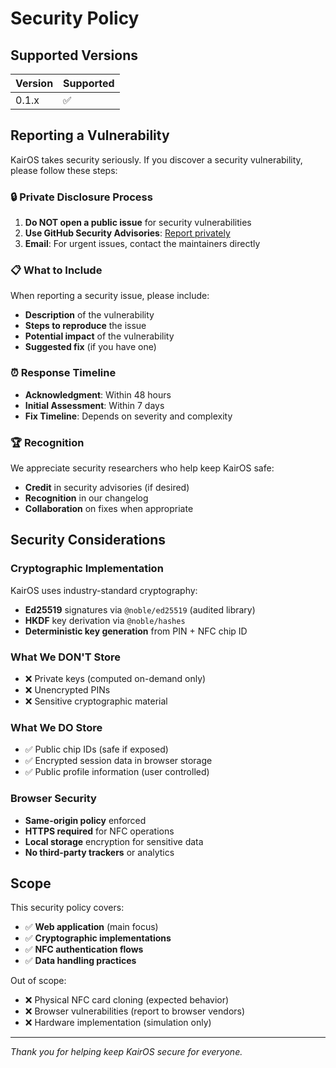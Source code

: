 # Security Policy

## Supported Versions

| Version | Supported          |
| ------- | ------------------ |
| 0.1.x   | :white_check_mark: |

## Reporting a Vulnerability

KairOS takes security seriously. If you discover a security vulnerability, please follow these steps:

### 🔒 Private Disclosure Process

1. **Do NOT open a public issue** for security vulnerabilities
2. **Use GitHub Security Advisories**: [Report privately](https://github.com/bradleycr/KairOS/security/advisories/new)
3. **Email**: For urgent issues, contact the maintainers directly

### 📋 What to Include

When reporting a security issue, please include:

- **Description** of the vulnerability
- **Steps to reproduce** the issue
- **Potential impact** of the vulnerability
- **Suggested fix** (if you have one)

### ⏰ Response Timeline

- **Acknowledgment**: Within 48 hours
- **Initial Assessment**: Within 7 days
- **Fix Timeline**: Depends on severity and complexity

### 🏆 Recognition

We appreciate security researchers who help keep KairOS safe:
- **Credit** in security advisories (if desired)
- **Recognition** in our changelog
- **Collaboration** on fixes when appropriate

## Security Considerations

### Cryptographic Implementation

KairOS uses industry-standard cryptography:
- **Ed25519** signatures via `@noble/ed25519` (audited library)
- **HKDF** key derivation via `@noble/hashes`
- **Deterministic key generation** from PIN + NFC chip ID

### What We DON'T Store

- ❌ Private keys (computed on-demand only)
- ❌ Unencrypted PINs
- ❌ Sensitive cryptographic material

### What We DO Store

- ✅ Public chip IDs (safe if exposed)
- ✅ Encrypted session data in browser storage
- ✅ Public profile information (user controlled)

### Browser Security

- **Same-origin policy** enforced
- **HTTPS required** for NFC operations
- **Local storage** encryption for sensitive data
- **No third-party trackers** or analytics

## Scope

This security policy covers:
- ✅ **Web application** (main focus)
- ✅ **Cryptographic implementations**
- ✅ **NFC authentication flows**
- ✅ **Data handling practices**

Out of scope:
- ❌ Physical NFC card cloning (expected behavior)
- ❌ Browser vulnerabilities (report to browser vendors)
- ❌ Hardware implementation (simulation only)

---

*Thank you for helping keep KairOS secure for everyone.* 